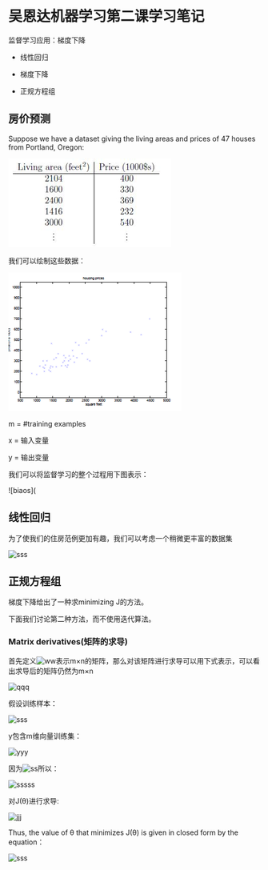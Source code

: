 # 吴恩达机器学习第二课学习笔记

监督学习应用：梯度下降

* 线性回归

* 梯度下降

* 正规方程组

## 房价预测

Suppose we have a dataset giving the living areas and prices of 47 houses from Portland, Oregon:

![ssss](https://github.com/abbqboy/Sticker/blob/master/photo/%E6%88%BF%E4%BB%B7%E5%8D%95%E5%9B%A0%E7%B4%A0.jpg?raw=true)

我们可以绘制这些数据：

![sssss](https://github.com/abbqboy/Sticker/blob/master/photo/%E6%88%BF%E9%97%B4%E5%8D%95%E5%9B%A0%E7%B4%A0%E7%BB%98%E5%88%B6.png?raw=true)

m = #training examples

x = 输入变量

y = 输出变量

我们可以将监督学习的整个过程用下图表示：

![biaos](

## 线性回归

为了使我们的住房范例更加有趣，我们可以考虑一个稍微更丰富的数据集

![sss](http://img.blog.csdn.net/20161111192340667)







## 正规方程组

梯度下降给出了一种求minimizing J的方法。

下面我们讨论第二种方法，而不使用迭代算法。 

### Matrix derivatives(矩阵的求导)

首先定义![ww](http://images.cnitblog.com/blog/492570/201409/082123225904638.png)表示m×n的矩阵，那么对该矩阵进行求导可以用下式表示，可以看出求导后的矩阵仍然为m×n

![qqq](http://images.cnitblog.com/blog/492570/201409/082124567468939.png)







假设训练样本：

![sss](http://images.cnitblog.com/blog/492570/201409/082153133405821.png)

y包含m维向量训练集：

![yyy](http://images.cnitblog.com/blog/492570/201409/082154109653649.png)

因为![ss](http://images.cnitblog.com/blog/492570/201409/082156509024886.png)所以：

![sssss](http://images.cnitblog.com/blog/492570/201409/082157219655764.png)

对J(θ)进行求导:

![jjj](http://images.cnitblog.com/blog/492570/201409/082201316999035.png)

Thus, the value of θ that minimizes J(θ) is given in closed form by the equation：

![sss](http://images.cnitblog.com/blog/492570/201409/082210227775354.png)
















